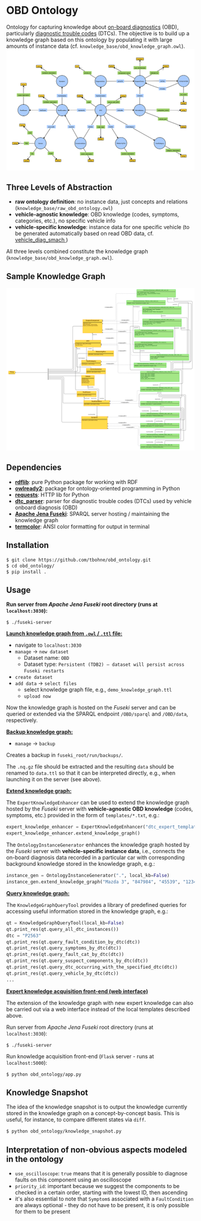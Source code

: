 # OBD Ontology

Ontology for capturing knowledge about [on-board diagnostics](https://en.wikipedia.org/wiki/On-board_diagnostics) (OBD), particularly [diagnostic trouble codes](https://en.wikipedia.org/wiki/OBD-II_PIDs) (DTCs). The objective is to build up a knowledge graph based on this ontology by populating it with large amounts of instance data (cf. `knowledge_base/obd_knowledge_graph.owl`).
![](img/obd_ontology_v13.svg)

## Three Levels of Abstraction

- **raw ontology definition**: no instance data, just concepts and relations (`knowledge_base/raw_obd_ontology.owl`)
- **vehicle-agnostic knowledge**: OBD knowledge (codes, symptoms, categories, etc.), no specific vehicle info
- **vehicle-specific knowledge**: instance data for one specific vehicle (to be generated automatically based on read OBD data, cf. [
vehicle_diag_smach ](https://github.com/tbohne/vehicle_diag_smach))

All three levels combined constitute the knowledge graph (`knowledge_base/obd_knowledge_graph.owl`).

## Sample Knowledge Graph

![](img/knowledge_graph_v1.png)

## Dependencies

- [**rdflib**](https://rdflib.readthedocs.io/en/stable/): pure Python package for working with RDF
- [**owlready2**](https://pypi.org/project/Owlready2/): package for ontology-oriented programming in Python
- [**requests**](https://pypi.org/project/requests/): HTTP lib for Python
- [**dtc_parser**](https://github.com/tbohne/dtc_parser): parser for diagnostic trouble codes (DTCs) used by vehicle onboard diagnosis (OBD)
- [**Apache Jena Fuseki**](https://jena.apache.org/documentation/fuseki2/): SPARQL server hosting / maintaining the knowledge graph
- [**termcolor**](https://pypi.org/project/termcolor/): ANSI color formatting for output in terminal

## Installation
```
$ git clone https://github.com/tbohne/obd_ontology.git
$ cd obd_ontology/
$ pip install .
```

## Usage

**Run server from *Apache Jena Fuseki* root directory (runs at `localhost:3030`):**
```
$ ./fuseki-server
```

**<u>Launch knowledge graph from `.owl` / `.ttl` file:</u>**
- navigate to `localhost:3030`
- `manage` -> `new dataset`
    - Dataset name: `OBD`
    - Dataset type: `Persistent (TDB2) – dataset will persist across Fuseki restarts`
- `create dataset`
- `add data` -> `select files`
    - select knowledge graph file, e.g., `demo_knowledge_graph.ttl`
    - `upload now`

Now the knowledge graph is hosted on the *Fuseki* server and can be queried or extended via the SPARQL endpoint `/OBD/sparql` and `/OBD/data`, respectively.

**<u>Backup knowledge graph:</u>**
- `manage` -> `backup`

Creates a backup in `fuseki_root/run/backups/`.

The `.nq.gz` file should be extracted and the resulting `data` should be renamed to `data.ttl` so that it can be interpreted directly, e.g., when launching it on the server (see above).

**<u>Extend knowledge graph:</u>**

The `ExpertKnowledgeEnhancer` can be used to extend the knowledge graph hosted by the *Fuseki* server with **vehicle-agnostic OBD knowledge** (codes, symptoms, etc.) provided in the form of `templates/*.txt`, e.g.:
```python
expert_knowledge_enhancer = ExpertKnowledgeEnhancer("dtc_expert_template.txt")
expert_knowledge_enhancer.extend_knowledge_graph()
```
The `OntologyInstanceGenerator` enhances the knowledge graph hosted by the *Fuseki* server with **vehicle-specific instance data**, i.e., connects the on-board diagnosis data recorded in a particular car with corresponding background knowledge stored in the knowledge graph, e.g.:
```python
instance_gen = OntologyInstanceGenerator(".", local_kb=False)
instance_gen.extend_knowledge_graph("Mazda 3", "847984", "45539", "1234567890ABCDEFGHIJKLMNOPQRSTUVWXYZ", "P2563")
```

**<u>Query knowledge graph:</u>**

The `KnowledgeGraphQueryTool` provides a library of predefined queries for accessing useful information stored in the knowledge graph, e.g.:

```python
qt = KnowledgeGraphQueryTool(local_kb=False)
qt.print_res(qt.query_all_dtc_instances())
dtc = "P2563"
qt.print_res(qt.query_fault_condition_by_dtc(dtc))
qt.print_res(qt.query_symptoms_by_dtc(dtc))
qt.print_res(qt.query_fault_cat_by_dtc(dtc))
qt.print_res(qt.query_suspect_components_by_dtc(dtc))
qt.print_res(qt.query_dtc_occurring_with_the_specified_dtc(dtc))
qt.print_res(qt.query_vehicle_by_dtc(dtc))
...
```

**<u>Expert knowledge acquisition front-end (web interface)</u>**

The extension of the knowledge graph with new expert knowledge can also be carried out via a web interface instead of the local templates described above.

Run server from *Apache Jena Fuseki* root directory (runs at `localhost:3030`):
```
$ ./fuseki-server
```
Run knowledge acquisition front-end (`Flask` server - runs at `localhost:5000`):
```
$ python obd_ontology/app.py
```

## Knowledge Snapshot

The idea of the knowledge snapshot is to output the knowledge currently stored in the knowledge graph on a concept-by-concept basis. This is useful, for instance, to compare different states via `diff`.
```
$ python obd_ontology/knowledge_snapshot.py
```

## Interpretation of non-obvious aspects modeled in the ontology

- `use_oscilloscope`: `true` means that it is generally possible to diagnose faults on this component using an oscilloscope
- `priority_id`: important because we suggest the components to be checked in a certain order, starting with the lowest ID, then ascending
- it's also essential to note that `Symptom`s associated with a `FaultCondition` are always optional - they do not have to be present, it is only possible for them to be present
